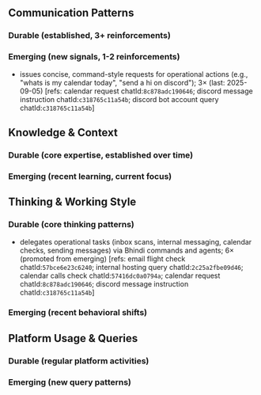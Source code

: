 ## Communication Patterns
### Durable (established, 3+ reinforcements)

### Emerging (new signals, 1-2 reinforcements)
- issues concise, command-style requests for operational actions (e.g., "whats is my calendar today", "send a hi on discord"); 3× (last: 2025-09-05) [refs: calendar request chatId:`8c878adc190646`; discord message instruction chatId:`c318765c11a54b`; discord bot account query chatId:`c318765c11a54b`]

## Knowledge & Context
### Durable (core expertise, established over time)

### Emerging (recent learning, current focus)

## Thinking & Working Style
### Durable (core thinking patterns)
- delegates operational tasks (inbox scans, internal messaging, calendar checks, sending messages) via Bhindi commands and agents; 6× (promoted from emerging) [refs: email flight check chatId:`57bce6e23c6240`; internal hosting query chatId:`2c25a2fbe09d46`; calendar calls check chatId:`57416dc0a0794a`; calendar request chatId:`8c878adc190646`; discord message instruction chatId:`c318765c11a54b`]

### Emerging (recent behavioral shifts)

## Platform Usage & Queries
### Durable (regular platform activities)

### Emerging (new query patterns)
